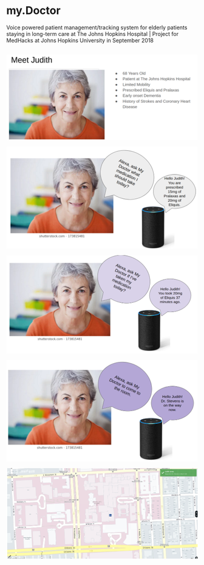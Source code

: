 # my.Doctor
Voice powered patient management/tracking system for elderly patients staying in long-term care at The Johns Hopkins Hospital | Project for MedHacks at Johns Hopkins University in September 2018

##

<p align="center">
  <img src="static/4.png"/>
</p>


<p align="center">
  <img src="static/5.png"/>
</p>


<p align="center">
  <img src="static/7.png"/>
</p>

<p align="center">
  <img src="static/6.png"/>
</p>

<p align="center">
  <img src="static/3.png"/>
</p>
